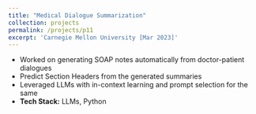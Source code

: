 ```yaml
---
title: "Medical Dialogue Summarization"
collection: projects
permalink: /projects/p11
excerpt: 'Carnegie Mellon University [Mar 2023]'
---
```


* Worked on generating SOAP notes automatically from doctor-patient dialogues
* Predict Section Headers from the generated summaries
* Leveraged LLMs with in-context learning and prompt selection for the same
* <b>Tech Stack:</b> LLMs, Python